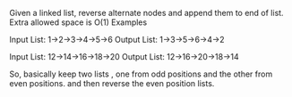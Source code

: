 Given a linked list, reverse alternate nodes and append them to end of list. Extra allowed space is O(1) 
Examples

Input List:  1->2->3->4->5->6
Output List: 1->3->5->6->4->2

Input List:  12->14->16->18->20
Output List: 12->16->20->18->14

So, basically keep two lists , one from odd positions and the other from even positions. and then reverse the even position lists. 
